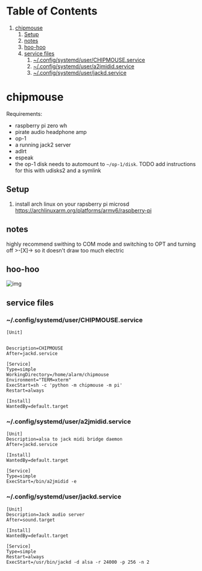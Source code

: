 
# Table of Contents

1.  [chipmouse](#orgcb93687)
    1.  [Setup](#org2c313b2)
    2.  [notes](#org65b2c8d)
    3.  [hoo-hoo](#org094d934)
    4.  [service files](#org0c3786a)
        1.  [~/.config/systemd/user/CHIPMOUSE.service](#orga9305f2)
        2.  [~/.config/systemd/user/a2jmidid.service](#orgc4e065d)
        3.  [~/.config/systemd/user/jackd.service](#org2218b01)


<a id="orgcb93687"></a>

# chipmouse

Requirements:

-   raspberry pi zero wh
-   pirate audio headphone amp
-   op-1
-   a running jack2 server
-   adlrt
-   espeak
-   the op-1 disk needs to automount to `~/op-1/disk`. TODO add instructions for this with udisks2 and a symlink


<a id="org2c313b2"></a>

## Setup

1.  install arch linux on your rapsberry pi microsd <https://archlinuxarm.org/platforms/armv6/raspberry-pi>


<a id="org65b2c8d"></a>

## notes

highly recommend swithing to COM mode and switching to OPT and turning off >-[X]-> so it doesn't draw too much electric


<a id="org094d934"></a>

## hoo-hoo

![img](./assets/menu1.gif "an early gif of menu action")


<a id="org0c3786a"></a>

## service files


<a id="orga9305f2"></a>

### ~/.config/systemd/user/CHIPMOUSE.service

```desktop
[Unit]


Description=CHIPMOUSE
After=jackd.service

[Service]
Type=simple
WorkingDirectory=/home/alarm/chipmouse
Environment="TERM=xterm"
ExecStart=sh -c 'python -m chipmouse -m pi'
Restart=always

[Install]
WantedBy=default.target
```

<a id="orgc4e065d"></a>

### ~/.config/systemd/user/a2jmidid.service

```desktop
[Unit]
Description=alsa to jack midi bridge daemon
After=jackd.service

[Install]
WantedBy=default.target

[Service]
Type=simple
ExecStart=/bin/a2jmidid -e
```

<a id="org2218b01"></a>

### ~/.config/systemd/user/jackd.service

```desktop
[Unit]
Description=Jack audio server
After=sound.target

[Install]
WantedBy=default.target

[Service]
Type=simple
Restart=always
ExecStart=/usr/bin/jackd -d alsa -r 24000 -p 256 -n 2
```
